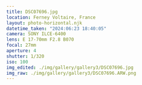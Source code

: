 ```yaml
---
title: DSC07696.jpg
location: Ferney Voltaire, France
layout: photo-horizontal.njk
datetime_taken: "2024:06:23 18:40:05"
camera: SONY ILCE-6400
lens: E 17-70mm F2.8 B070
focal: 27mm
aperture: 4
shutter: 1/320
iso: 100
img_edited: ./img/gallery/gallery3/DSC07696.jpg
img_raw: ./img/gallery/gallery3/DSC07696.ARW.png
---
```

